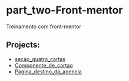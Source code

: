 # part_two-Front-mentor
 Treinamento com front-mentor

## Projects:
- [secao_quatro_cartas](https://cat0blu.github.io/part_two-Front-mentor/secao_quatro_cartas/)
- [Componente_de_cartao](https://cat0blu.github.io/part_two-Front-mentor/Componente_de_cartao/)
- [Pagina_destino_da_agencia](https://cat0blu.github.io/part_two-Front-mentor/Pagina_destino_da_agencia/)